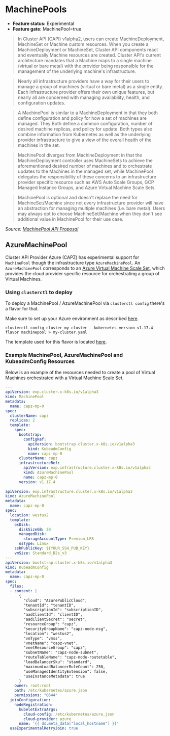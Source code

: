 # MachinePools
- **Feature status:** Experimental
- **Feature gate:** MachinePool=true

> In Cluster API (CAPI) v1alpha2, users can create MachineDeployment, MachineSet or Machine custom 
> resources. When you create a MachineDeployment or MachineSet, Cluster API components react and 
> eventually Machine resources are created. Cluster API's current architecture mandates that a 
> Machine maps to a single machine (virtual or bare metal) with the provider being responsible for 
> the management of the underlying machine's infrastructure.
  
> Nearly all infrastructure providers have a way for their users to manage a group of machines 
> (virtual or bare metal) as a single entity. Each infrastructure provider offers their own unique 
> features, but nearly all are concerned with managing availability, health, and configuration updates.
  
> A MachinePool is similar to a MachineDeployment in that they both define 
> configuration and policy for how a set of machines are managed. They Both define a common 
> configuration, number of desired machine replicas, and policy for update. Both types also combine 
> information from Kubernetes as well as the underlying provider infrastructure to give a view of 
> the overall health of the machines in the set.
  
> MachinePool diverges from MachineDeployment in that the MachineDeployment controller uses 
> MachineSets to achieve the aforementioned desired number of machines and to orchestrate updates 
> to the Machines in the managed set, while MachinePool delegates the responsibility of these 
> concerns to an infrastructure provider specific resource such as AWS Auto Scale Groups, GCP 
> Managed Instance Groups, and Azure Virtual Machine Scale Sets.
  
> MachinePool is optional and doesn't replace the need for MachineSet/Machine since not every 
> infrastructure provider will have an abstraction for managing multiple machines (i.e. bare metal). 
> Users may always opt to choose MachineSet/Machine when they don't see additional value in 
> MachinePool for their use case.

*Source: [MachinePool API Proposal](https://github.com/kubernetes-sigs/cluster-api/blob/bf51a2502f9007b531f6a9a2c1a4eae1586fb8ca/docs/proposals/20190919-machinepool-api.md)*

## AzureMachinePool
Cluster API Provider Azure (CAPZ) has experimental support for `MachinePool` though the infrastructure
type `AzureMachinePool`. An `AzureMachinePool` corresponds to an [Azure Virtual Machine Scale Set](https://docs.microsoft.com/en-us/azure/virtual-machine-scale-sets/overview),
which provides the cloud provider specific resource for orchestrating a group of Virtual Machines.

### Using `clusterctl` to deploy
To deploy a MachinePool / AzureMachinePool via `clusterctl config` there's a flavor for that.

Make sure to set up your Azure environment as described [here](../getting-started.md#setting-up-your-azure-environment).

```shell
clusterctl config cluster my-cluster --kubernetes-version v1.17.4 --flavor machinepool > my-cluster.yaml
```

The template used for this flavor is located [here](../../templates/cluster-template-machinepool.yaml).

### Example MachinePool, AzureMachinePool and KubeadmConfig Resources
Below is an example of the resources needed to create a pool of Virtual Machines orchestrated with
a Virtual Machine Scale Set.
```yaml
---
apiVersion: exp.cluster.x-k8s.io/v1alpha3
kind: MachinePool
metadata:
  name: capz-mp-0
spec:
  clusterName: capz
  replicas: 2
  template:
    spec:
      bootstrap:
        configRef:
          apiVersion: bootstrap.cluster.x-k8s.io/v1alpha3
          kind: KubeadmConfig
          name: capz-mp-0
      clusterName: capz
      infrastructureRef:
        apiVersion: exp.infrastructure.cluster.x-k8s.io/v1alpha3
        kind: AzureMachinePool
        name: capz-mp-0
      version: v1.17.4
---
apiVersion: exp.infrastructure.cluster.x-k8s.io/v1alpha3
kind: AzureMachinePool
metadata:
  name: capz-mp-0
spec:
  location: westus2
  template:
    osDisk:
      diskSizeGB: 30
      managedDisk:
        storageAccountType: Premium_LRS
      osType: Linux
    sshPublicKey: ${YOUR_SSH_PUB_KEY}
    vmSize: Standard_D2s_v3
---
apiVersion: bootstrap.cluster.x-k8s.io/v1alpha3
kind: KubeadmConfig
metadata:
  name: capz-mp-0
spec:
  files:
  - content: |
      {
        "cloud": "AzurePublicCloud",
        "tenantId": "tenantID",
        "subscriptionId": "subscriptionID",
        "aadClientId": "clientID",
        "aadClientSecret": "secret",
        "resourceGroup": "capz",
        "securityGroupName": "capz-node-nsg",
        "location": "westus2",
        "vmType": "vmss",
        "vnetName": "capz-vnet",
        "vnetResourceGroup": "capz",
        "subnetName": "capz-node-subnet",
        "routeTableName": "capz-node-routetable",
        "loadBalancerSku": "standard",
        "maximumLoadBalancerRuleCount": 250,
        "useManagedIdentityExtension": false,
        "useInstanceMetadata": true
      }
    owner: root:root
    path: /etc/kubernetes/azure.json
    permissions: "0644"
  joinConfiguration:
    nodeRegistration:
      kubeletExtraArgs:
        cloud-config: /etc/kubernetes/azure.json
        cloud-provider: azure
      name: '{{ ds.meta_data["local_hostname"] }}'
  useExperimentalRetryJoin: true
```